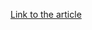 [Link to the article](https://www.dsinternals.com/en/retrieving-dpapi-backup-keys-from-active-directory/)

